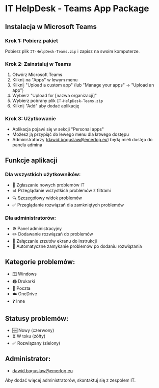 # IT HelpDesk - Teams App Package

## Instalacja w Microsoft Teams

### Krok 1: Pobierz pakiet
Pobierz plik `IT-HelpDesk-Teams.zip` i zapisz na swoim komputerze.

### Krok 2: Zainstaluj w Teams
1. Otwórz Microsoft Teams
2. Kliknij na "Apps" w lewym menu
3. Kliknij "Upload a custom app" (lub "Manage your apps" → "Upload an app")
4. Wybierz "Upload for [nazwa organizacji]"
5. Wybierz pobrany plik `IT-HelpDesk-Teams.zip`
6. Kliknij "Add" aby dodać aplikację

### Krok 3: Użytkowanie
- Aplikacja pojawi się w sekcji "Personal apps"
- Możesz ją przypiąć do lewego menu dla łatwego dostępu
- Administratorzy (dawid.boguslaw@emerlog.eu) będą mieli dostęp do panelu admina

## Funkcje aplikacji

### Dla wszystkich użytkowników:
- 📝 Zgłaszanie nowych problemów IT
- 📊 Przeglądanie wszystkich problemów z filtrami
- 🔍 Szczegółowy widok problemów
- ✅ Przeglądanie rozwiązań dla zamkniętych problemów

### Dla administratorów:
- ⚙️ Panel administracyjny
- ✏️ Dodawanie rozwiązań do problemów
- 📸 Załączanie zrzutów ekranu do instrukcji
- 🎯 Automatyczne zamykanie problemów po dodaniu rozwiązania

## Kategorie problemów:
- 🪟 Windows
- 🖨️ Drukarki  
- 📧 Poczta
- ☁️ OneDrive
- ❓ Inne

## Statusy problemów:
- 🆕 Nowy (czerwony)
- ⏳ W toku (żółty)
- ✅ Rozwiązany (zielony)

## Administrator:
- dawid.boguslaw@emerlog.eu

Aby dodać więcej administratorów, skontaktuj się z zespołem IT.